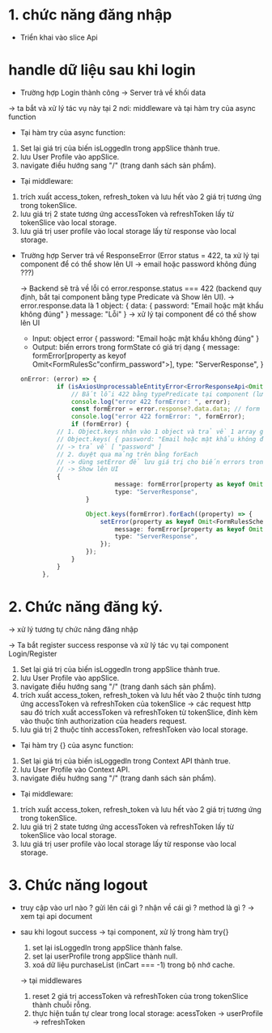 # 1. chức năng đăng nhập

- Triển khai vào slice Api

# handle dữ liệu sau khi login

- Trường hợp Login thành công
  -> Server trả về khối data

-> ta bắt và xử lý tác vụ này tại 2 nơi: middleware và tại hàm try của async function

- Tại hàm try của async function:

1. Set lại giá trị của biến isLoggedIn trong appSlice thành true.
2. lưu User Profile vào appSlice.
3. navigate điều hướng sang "/" (trang danh sách sản phẩm).

- Tại middleware:

1. trích xuất access_token, refresh_token và lưu hết vào 2 giá trị tương ứng trong tokenSlice.
2. lưu giá trị 2 state tương ứng accessToken và refreshToken lấy từ tokenSlice vào local storage.
3. lưu giá trị user profile vào local storage lấy từ response vào local storage.

- Trường hợp Server trả về ResponseError (Error status = 422, ta xử lý tại component để có thể show lên UI -> email hoặc password không đúng ???)

  -> Backend sẽ trả về lỗi có error.response.status === 422 (backend quy định, bắt tại component bằng type Predicate và Show lên UI).
  -> error.response.data là 1 object:
  {
  data: { password: "Email hoặc mật khẩu không đúng" }
  message: "Lỗi"
  }
  -> xử lý tại component để có thể show lên UI

  - Input: object error { password: "Email hoặc mật khẩu không đúng" }
  - Output: biến errors trong formState có giá trị dạng
    {
    message: formError[property as keyof Omit<FormRulesSc"confirm_password">],
    type: "ServerResponse",
    }

  ```ts
  onError: (error) => {
  			if (isAxiosUnprocessableEntityError<ErrorResponseApi<Omit<FormRulesSchema, "confirm_password">>>(error)) {
  				// Bắt lỗi 422 bằng typePredicate tại component (lưu vào biến errors trong formState và show lên UI)
  				console.log("error 422 formError: ", error);
  				const formError = error.response?.data.data; // form = {email: string, password: string}
  				console.log("error 422 formError: ", formError);
  				if (formError) {
            // 1. Object.keys nhận vào 1 object và trả về 1 array gồm tất cả các key của object đó.
            // Object.keys( { password: "Email hoặc mật khẩu không đúng" } )
            // -> trả về [ "password" ]
            // 2. duyệt qua mảng trên bằng forEach
            // -> dùng setError để lưu giá trị cho biến errors trong formState thành dạng object có cấu trúc:
            // -> Show lên UI
            {
  							message: formError[property as keyof Omit<FormRulesSchema, "confirm_password">],
  							type: "ServerResponse",
  					}

  					Object.keys(formError).forEach((property) => {
  						setError(property as keyof Omit<FormRulesSchema, "confirm_password">, {
  							message: formError[property as keyof Omit<FormRulesSchema, "confirm_password">],
  							type: "ServerResponse",
  						});
  					});
  				}
  			}
  		},
  ```

# 2. Chức năng đăng ký.

-> xử lý tương tự chức năng đăng nhập

-> Ta bắt register success response và xử lý tác vụ tại component Login/Register

1. Set lại giá trị của biến isLoggedIn trong appSlice thành true.
2. lưu User Profile vào appSlice.
3. navigate điều hướng sang "/" (trang danh sách sản phẩm).
4. trích xuất access_token, refresh_token và lưu hết vào 2 thuộc tính tương ứng accessToken và refreshToken của tokenSlice -> các request http sau đó trích xuất accessToken và refreshToken từ tokenSlice, đính kèm vào thuộc tính authorization của headers request.
5. lưu giá trị 2 thuộc tính accessToken, refreshToken vào local storage.

- Tại hàm try {} của async function:

1. Set lại giá trị của biến isLoggedIn trong Context API thành true.
2. lưu User Profile vào Context API.
3. navigate điều hướng sang "/" (trang danh sách sản phẩm).

- Tại middleware:

1. trích xuất access_token, refresh_token và lưu hết vào 2 giá trị tương ứng trong tokenSlice.
2. lưu giá trị 2 state tương ứng accessToken và refreshToken lấy từ tokenSlice vào local storage.
3. lưu giá trị user profile vào local storage lấy từ response vào local storage.

# 3. Chức năng logout

- truy cập vào url nào ? gửi lên cái gì ? nhận về cái gì ? method là gì ?
  -> xem tại api document

- sau khi logout success
  -> tại component, xử lý trong hàm try{}

  1. set lại isLoggedIn trong appSlice thành false.
  2. set lại userProfile trong appSlice thành null.
  3. xoá dữ liệu purchaseList (inCart === -1) trong bộ nhớ cache.

  -> tại middlewares

  1. reset 2 giá trị accessToken và refreshToken của trong tokenSlice thành chuỗi rỗng.
  2. thực hiện tuần tự clear trong local storage: acessToken -> userProfile -> refreshToken
